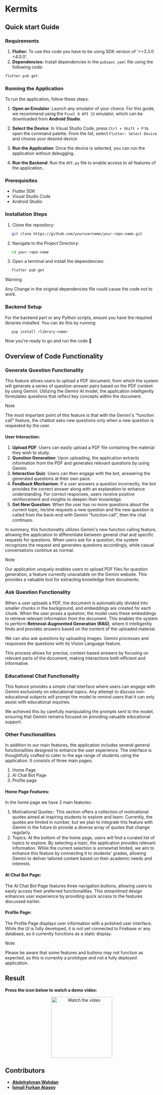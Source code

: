 # Kermits
## Quick start Guide
### Requirements
 1. **Flutter:** To use this code you have to be using SDK version of '>=3.3.0 <4.0.0'.
 2. **Dependencies:** Install dependencies in the `pubspec.yaml` file using the following code:
```bash
flutter pub get
```
### Running the Application
To run the application, follow these steps:

1. **Open an Emulator**: Launch any emulator of your choice. For this guide, we recommend using the `Pixel 8 API 33` emulator, which can be downloaded from **Android Studio**.

2. **Select the Device**: In Visual Studio Code, press `Ctrl + Shift + P` to open the command palette. From the list, select `Flutter: Select Device` and choose your desired device.

3. **Run the Application**: Once the device is selected, you can run the application without debugging.
   
4. **Run the Backend**: Run the `API.py` file to enable access to all features of the application..

### Prerequisites

- Flutter SDK
- Visual Studio Code
- Android Studio

### Installation Steps

1. Clone the repository:
```bash
   git clone https://github.com/yourusername/your-repo-name.git 
````
2. Navigate to the Project Directory:
```bash
   cd your-repo-name
````
3. Open a terminal and install the dependencies:
```bash
   flutter pub get
````

> [!Warning] 
> Any Change in the original dependencies file could cause the code not to work.

### Backend Setup
For the backend part or any Python scripts, ensure you have the required libraries installed. You can do this by running:
```bash
   pip install <library-name>
````

Now you're ready to go and run the code 🎉

## Overview of Code Functionality
### Generate Question Functionality
This feature allows users to upload a PDF document, from which the system will generate a series of question-answer pairs based on the PDF content by using Gemini. Utilizing the Gemini AI model, the application intelligently formulates questions that reflect key concepts within the document. 
> [!NOTE]
> The most important point of this feature is that with the Gemini's "function call" feature, the chatbot asks new questions only when a new question is requested by the user.

#### User Interaction:
1. **Upload PDF**: Users can easily upload a PDF file containing the material they wish to study.
2. **Question Generation**: Upon uploading, the application extracts information from the PDF and generates relevant questions by using Gemini.
3. **Interactive Quiz**: Users can then engage with the bot, answering the generated questions at their own pace.
4. **Feedback Mechanism**: If a user answers a question incorrectly, the bot provides the correct answer along with an explanation to enhance understanding. For correct responses, users receive positive reinforcement and insights to deepen their knowledge.
5. **Get New Question**: When the user has no more questions about the current topic, he/she requests a new question and the new question is called from the back-end with Gemini "function call", then the chat continues.


In summary, this functionality utilizes Gemini's new function calling feature, allowing the application to differentiate between general chat and specific requests for questions. When users ask for a question, the system recognizes the request and generates questions accordingly, while casual conversations continue as normal.

> [!NOTE] 
> Our application uniquely enables users to upload PDF files for question generation, a feature currently unavailable on the Gemini website. This provides a valuable tool for extracting knowledge from documents.


### Ask Question Functionality
When a user uploads a PDF, the document is automatically divided into smaller chunks in the background, and embeddings are created for each chunk. When the user poses a question, the model uses these embeddings to retrieve relevant information from the document. This enables the system to perform **Retrieval-Augmented Generation (RAG)**, where it intelligently finds and provides answers based on the content of the uploaded material.

We can also ask questions by uploading images. Gemini processes and responses the questions with its Vision Language feature.

This process allows for precise, context-based answers by focusing on relevant parts of the document, making interactions both efficient and informative.


### Educational Chat Functionality
This feature provides a simple chat interface where users can engage with Gemini exclusively on educational topics. Any attempt to discuss non-educational subjects will prompt the model to remind users that it can only assist with educational inquiries.

We achieved this by carefully manipulating the prompts sent to the model, ensuring that Gemini remains focused on providing valuable educational support.

### Other Functionalities
In addition to our main features, the application includes several general functionalities designed to enhance the user experience. The interface is thoughtfully crafted to cater to the age range of students using the application. It consists of three main pages:
1. Home Page
2. AI Chat Bot Page
3. Profile page

#### Home Page Features:
In the home page we have 2 main features:
1. Motivational Quotes::
   This section offers a collection of motivational quotes aimed at inspiring students to explore and learn. Currently, the quotes are limited in number, but we plan to integrate this feature with Gemini in the future to provide a diverse array of quotes that change regularly.
2. Topics:
  At the bottom of the home page, users will find a curated list of topics to explore. By selecting a topic, the application provides relevant information. While the current selection is somewhat limited, we aim to enhance this feature by connecting it to students' grades, allowing Gemini to deliver tailored content based on their academic needs and interests.

#### AI Chat Bot Page:
The AI Chat Bot Page features three navigation buttons, allowing users to easily access their preferred functionalities. This streamlined design enhances user experience by providing quick access to the features discussed earlier.

#### Profile Page:
The Profile Page displays user information with a polished user interface. While the UI is fully developed, it is not yet connected to Firebase or any database, so it currently functions as a static display.

> [!NOTE] 
> Please be aware that some features and buttons may not function as expected, as this is currently a prototype and not a fully deployed application.



## Result
**Press the icon below to watch a demo video:**
<div align="center">
  <a href="https://drive.google.com/file/d/1j-vr2XQxjMIhBV9pdPOyVngyEqmrE5Wl/view?usp=drive_link">
    <img src="https://www.freeiconspng.com/uploads/video-play-icon-11.png" alt="Watch the video" width="200"/>
  </a>
</div>


## Contributors

- **[Abdelrahman Wahdan](https://github.com/Abdurrahman-Wahdan)**
- **[İsmail Furkan Atasoy](https://github.com/ifurkanatasoy)**

